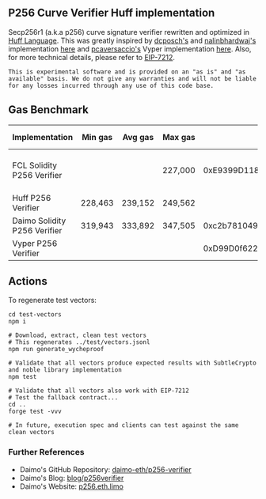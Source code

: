 ## P256 Curve Verifier Huff implementation

Secp256r1 (a.k.a p256) curve signature verifier rewritten and optimized in [Huff Language](https://huff.sh). This was greatly inspired by [dcposch's](https://github.com/dcposch) and [nalinbhardwaj's](https://github.com/nalinbhardwaj) implementation [here](https://github.com/daimo-eth/p256-verifier/blob/master/src/P256Verifier.sol) and [pcaversaccio's](https://github.com/pcaversaccio) Vyper implementation [here](https://github.com/pcaversaccio/p256-verifier-vyper/blob/main/src/P256Verifier.vy). Also, for more technical details, please refer to [EIP-7212](https://eips.ethereum.org/EIPS/eip-7212).

    This is experimental software and is provided on an "as is" and "as available" basis. We do not give any warranties and will not be liable for any losses incurred through any use of this code base.

## Gas Benchmark

| Implementation               | Min gas | Avg gas | Max gas | OnChain Address                            | Available Networks                   |
| ---------------------------- | ------- | ------- | ------- | ------------------------------------------ | ------------------------------------ |
| FCL Solidity P256 Verifier   |         |         | 227,000 | 0xE9399D1183a5cf9E14B120875A616b6E2bcB840a | Polygon(M), Sepolia, Base, OP, Linea |
| Huff P256 Verifier           | 228,463 | 239,152 | 249,562 |                                            |                                      |
| Daimo Solidity P256 Verifier | 319,943 | 333,892 | 347,505 | 0xc2b78104907F722DABAc4C69f826a522B2754De4 | Mainnet, Base(T)                     |
| Vyper P256 Verifier          |         |         |         | 0xD99D0f622506C2521cceb80B78CAeBE1798C7Ed5 | Sepolia, Holeski                     |

## Actions

To regenerate test vectors:

```
cd test-vectors
npm i

# Download, extract, clean test vectors
# This regenerates ../test/vectors.jsonl
npm run generate_wycheproof

# Validate that all vectors produce expected results with SubtleCrypto and noble library implementation
npm test

# Validate that all vectors also work with EIP-7212
# Test the fallback contract...
cd ..
forge test -vvv

# In future, execution spec and clients can test against the same clean vectors
```

### Further References

- Daimo's GitHub Repository: [daimo-eth/p256-verifier](https://github.com/daimo-eth/p256-verifier)
- Daimo's Blog: [blog/p256verifier](https://daimo.xyz/blog/p256verifier)
- Daimo's Website: [p256.eth.limo](https://p256.eth.limo/)
